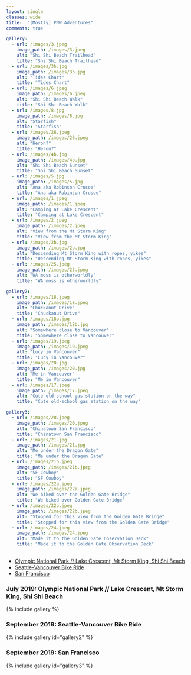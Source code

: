 ```yaml
---
layout: single
classes: wide
title:  "(Mostly) PNW Adventures"
comments: true

gallery:
  - url: /images/3.jpeg
    image_path: /images/3.jpeg
    alt: "Shi Shi Beach Trailhead"
    title: "Shi Shi Beach Trailhead"
  - url: /images/3b.jpg
    image_path: /images/3b.jpg
    alt: "Tides Chart"
    title: "Tides Chart"  
  - url: /images/6.jpeg
    image_path: /images/6.jpeg
    alt: "Shi Shi Beach Walk"
    title: "Shi Shi Beach Walk"
  - url: /images/8.jpg
    image_path: /images/8.jpg
    alt: "Starfish"
    title: "Starfish" 
  - url: /images/26.jpeg
    image_path: /images/26.jpeg
    alt: "Heron?"
    title: "Heron?"
  - url: /images/4b.jpg
    image_path: /images/4b.jpg
    alt: "Shi Shi Beach Sunset"
    title: "Shi Shi Beach Sunset"
  - url: /images/5.jpg
    image_path: /images/5.jpg
    alt: "Ana aka Robinson Crusoe"
    title: "Ana aka Robinson Crusoe" 
  - url: /images/1.jpeg
    image_path: /images/1.jpeg
    alt: "Camping at Lake Crescent"
    title: "Camping at Lake Crescent"
  - url: /images/2.jpeg
    image_path: /images/2.jpeg
    alt: "View from the Mt Storm King"
    title: "View from the Mt Storm King"
  - url: /images/2b.jpg
    image_path: /images/2b.jpg
    alt: "Descending Mt Storm King with ropes, yikes"
    title: "Descending Mt Storm King with ropes, yikes"
  - url: /images/25.jpeg
    image_path: /images/25.jpeg
    alt: "WA moss is otherworldly"
    title: "WA moss is otherworldly"

gallery2:
  - url: /images/18.jpeg
    image_path: /images/18.jpeg
    alt: "Chuckanut Drive"
    title: "Chuckanut Drive"
  - url: /images/18b.jpg
    image_path: /images/18b.jpg
    alt: "Somewhere close to Vancouver"
    title: "Somewhere close to Vancouver"
  - url: /images/19.jpeg
    image_path: /images/19.jpeg
    alt: "Lucy in Vancouver"
    title: "Lucy in Vancouver"
  - url: /images/20.jpg
    image_path: /images/20.jpg
    alt: "Me in Vancouver"
    title: "Me in Vancouver"
  - url: /images/17.jpeg
    image_path: /images/17.jpeg
    alt: "Cute old-school gas station on the way"
    title: "Cute old-school gas station on the way"

gallery3:
  - url: /images/20.jpeg
    image_path: /images/20.jpeg
    alt: "Chinatown San Francisco"
    title: "Chinatown San Francisco"
  - url: /images/21.jpg
    image_path: /images/21.jpg
    alt: "Me under the Dragon Gate"
    title: "Me under the Dragon Gate"
  - url: /images/21b.jpeg
    image_path: /images/21b.jpeg
    alt: "SF Cowboy"
    title: "SF Cowboy"
  - url: /images/22a.jpeg
    image_path: /images/22a.jpeg
    alt: "We biked over the Golden Gate Bridge"
    title: "We biked over Golden Gate Bridge"
  - url: /images/22b.jpeg
    image_path: /images/22b.jpeg
    alt: "Stopped for this view from the Golden Gate Bridge"
    title: "Stopped for this view from the Golden Gate Bridge"
  - url: /images/24.jpeg
    image_path: /images/24.jpeg
    alt: "Made it to the Golden Gate Observation Deck"
    title: "Made it to the Golden Gate Observation Deck"
---
```


* [Olympic National Park // Lake Crescent, Mt Storm King, Shi Shi Beach](https://www.anamarasovic.com/pnw/#july-2019-olympic-national-park--lake-crescent-mt-storm-king-shi-shi-beach)
* [Seattle-Vancouver Bike Ride](https://www.anamarasovic.com/pnw/#september-2019-seattle-vancouver-bike-ride)
* [San Francisco](https://www.anamarasovic.com/pnw/#september-2019-san-francisco)

### July 2019: Olympic National Park // Lake Crescent, Mt Storm King, Shi Shi Beach

{% include gallery %}

### September 2019: Seattle-Vancouver Bike Ride

{% include gallery id="gallery2" %}

### September 2019: San Francisco

{% include gallery id="gallery3" %}
